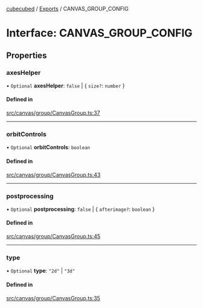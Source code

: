 [cubecubed](/reference/README.md) / [Exports](/reference/modules.md) / CANVAS\_GROUP\_CONFIG

# Interface: CANVAS\_GROUP\_CONFIG

## Properties

### axesHelper

• `Optional` **axesHelper**: ``false`` \| { `size?`: `number`  }

#### Defined in

[src/canvas/group/CanvasGroup.ts:37](https://github.com/imaphatduc/cubecubed/blob/ffe94b1/src/canvas/group/CanvasGroup.ts#L37)

___

### orbitControls

• `Optional` **orbitControls**: `boolean`

#### Defined in

[src/canvas/group/CanvasGroup.ts:43](https://github.com/imaphatduc/cubecubed/blob/ffe94b1/src/canvas/group/CanvasGroup.ts#L43)

___

### postprocessing

• `Optional` **postprocessing**: ``false`` \| { `afterimage?`: `boolean`  }

#### Defined in

[src/canvas/group/CanvasGroup.ts:45](https://github.com/imaphatduc/cubecubed/blob/ffe94b1/src/canvas/group/CanvasGroup.ts#L45)

___

### type

• `Optional` **type**: ``"2d"`` \| ``"3d"``

#### Defined in

[src/canvas/group/CanvasGroup.ts:35](https://github.com/imaphatduc/cubecubed/blob/ffe94b1/src/canvas/group/CanvasGroup.ts#L35)
